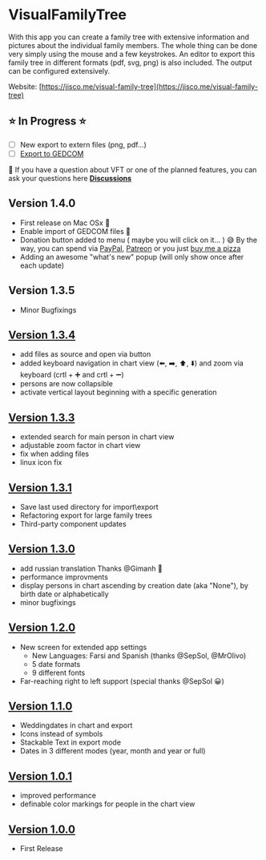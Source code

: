 # VisualFamilyTree

With this app you can create a family tree with extensive information and pictures about the individual family members. The whole thing can be done very simply using the mouse and a few keystrokes. An editor to export this family tree in different formats (pdf, svg, png) is also included. The output can be configured extensively.

Website: [https://jisco.me/visual-family-tree](https://jisco.me/visual-family-tree)

## :star: In Progress :star:
- [ ] New export to extern files (png, pdf...)
- [ ] [Export to GEDCOM](https://github.com/Jisco/VisualFamilyTree/projects/1)

:loudspeaker: If you have a question about VFT or one of the planned features, you can ask your questions here **[Discussions](https://github.com/Jisco/VisualFamilyTree/discussions)**

## Version 1.4.0
* First release on Mac OSx 🍎 
* Enable import of GEDCOM files 🚀 
* Donation button added to menu ( maybe you will click on it... ) 😅 
By the way, you can spend via [PayPal](http://paypal.me/jisco), [Patreon](https://www.patreon.com/jiscoMe) or you just [buy me a pizza](https://www.buymeacoffee.com/Jisco) 
* Adding an awesome "what's new" popup (will only show once after each update)

## Version 1.3.5
* Minor Bugfixings

## <a href="https://github.com/Jisco/VisualFamilyTree/blob/master/v1.3.4.md">Version 1.3.4</a>
* add files as source and open via button
* added keyboard navigation in chart view (⬅️, ➡️, ⬆️, ⬇️) and zoom via keyboard (crtl + ➕ and crtl + ➖)
* persons are now collapsible 
* activate vertical layout beginning with a specific generation

## <a href="https://github.com/Jisco/VisualFamilyTree/blob/master/v1.3.3.md">Version 1.3.3</a>
* extended search for main person in chart view
* adjustable zoom factor in chart view
* fix when adding files
* linux icon fix 

## <a href="https://github.com/Jisco/VisualFamilyTree/blob/master/v1.3.1.md">Version 1.3.1</a>
* Save last used directory for import\export
* Refactoring export for large family trees
* Third-party component updates

## <a href="https://github.com/Jisco/VisualFamilyTree/blob/master/v1.3.0.md">Version 1.3.0</a>
* add russian translation
Thanks @Gimanh 🚀
* performance improvments
* display persons in chart ascending by creation date (aka "None"), by birth date or alphabetically
* minor bugfixings

## <a href="https://github.com/Jisco/VisualFamilyTree/blob/master/v1.2.0.md">Version 1.2.0</a>
* New screen for extended app settings
  * New Languages: Farsi and Spanish (thanks @SepSol, @MrOlivo)
  * 5 date formats
  * 9 different fonts
* Far-reaching right to left support (special thanks @SepSol 😀)

## <a href="https://github.com/Jisco/VisualFamilyTree/blob/master/v1.1.0.md">Version 1.1.0</a>
* Weddingdates in chart and export
* Icons instead of symbols
* Stackable Text in export mode
* Dates in 3 different modes (year, month and year or full)

## <a href="https://github.com/Jisco/VisualFamilyTree/blob/master/v1.0.1.md">Version 1.0.1</a>
* improved performance
* definable color markings for people in the chart view

## <a href="https://github.com/Jisco/VisualFamilyTree/blob/master/v1.0.0.md">Version 1.0.0</a>
* First Release
